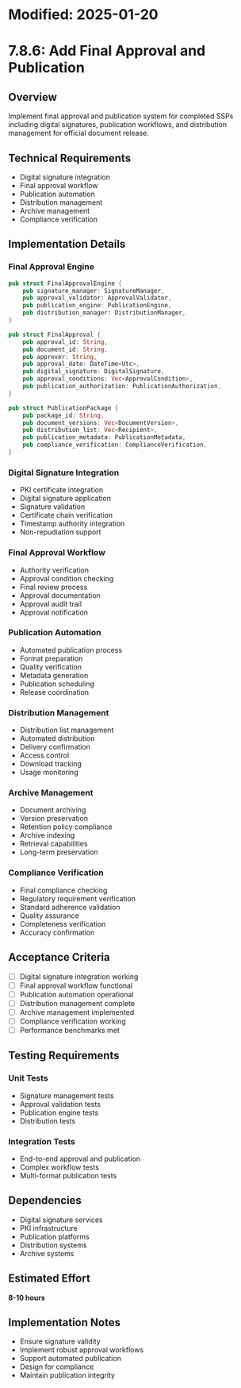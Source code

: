 # Modified: 2025-01-20

# 7.8.6: Add Final Approval and Publication

## Overview
Implement final approval and publication system for completed SSPs including digital signatures, publication workflows, and distribution management for official document release.

## Technical Requirements
- Digital signature integration
- Final approval workflow
- Publication automation
- Distribution management
- Archive management
- Compliance verification

## Implementation Details

### Final Approval Engine
```rust
pub struct FinalApprovalEngine {
    pub signature_manager: SignatureManager,
    pub approval_validator: ApprovalValidator,
    pub publication_engine: PublicationEngine,
    pub distribution_manager: DistributionManager,
}

pub struct FinalApproval {
    pub approval_id: String,
    pub document_id: String,
    pub approver: String,
    pub approval_date: DateTime<Utc>,
    pub digital_signature: DigitalSignature,
    pub approval_conditions: Vec<ApprovalCondition>,
    pub publication_authorization: PublicationAuthorization,
}

pub struct PublicationPackage {
    pub package_id: String,
    pub document_versions: Vec<DocumentVersion>,
    pub distribution_list: Vec<Recipient>,
    pub publication_metadata: PublicationMetadata,
    pub compliance_verification: ComplianceVerification,
}
```

### Digital Signature Integration
- PKI certificate integration
- Digital signature application
- Signature validation
- Certificate chain verification
- Timestamp authority integration
- Non-repudiation support

### Final Approval Workflow
- Authority verification
- Approval condition checking
- Final review process
- Approval documentation
- Approval audit trail
- Approval notification

### Publication Automation
- Automated publication process
- Format preparation
- Quality verification
- Metadata generation
- Publication scheduling
- Release coordination

### Distribution Management
- Distribution list management
- Automated distribution
- Delivery confirmation
- Access control
- Download tracking
- Usage monitoring

### Archive Management
- Document archiving
- Version preservation
- Retention policy compliance
- Archive indexing
- Retrieval capabilities
- Long-term preservation

### Compliance Verification
- Final compliance checking
- Regulatory requirement verification
- Standard adherence validation
- Quality assurance
- Completeness verification
- Accuracy confirmation

## Acceptance Criteria
- [ ] Digital signature integration working
- [ ] Final approval workflow functional
- [ ] Publication automation operational
- [ ] Distribution management complete
- [ ] Archive management implemented
- [ ] Compliance verification working
- [ ] Performance benchmarks met

## Testing Requirements

### Unit Tests
- Signature management tests
- Approval validation tests
- Publication engine tests
- Distribution tests

### Integration Tests
- End-to-end approval and publication
- Complex workflow tests
- Multi-format publication tests

## Dependencies
- Digital signature services
- PKI infrastructure
- Publication platforms
- Distribution systems
- Archive systems

## Estimated Effort
**8-10 hours**

## Implementation Notes
- Ensure signature validity
- Implement robust approval workflows
- Support automated publication
- Design for compliance
- Maintain publication integrity

